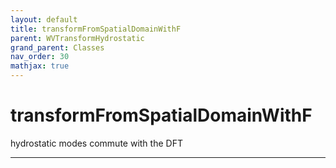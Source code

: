 ```yaml
---
layout: default
title: transformFromSpatialDomainWithF
parent: WVTransformHydrostatic
grand_parent: Classes
nav_order: 30
mathjax: true
---
```


#  transformFromSpatialDomainWithF

hydrostatic modes commute with the DFT


---

